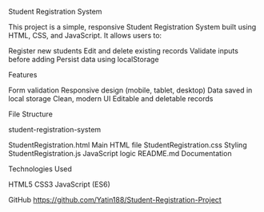 Student Registration System 

This project is a simple, responsive Student Registration System built using HTML, CSS, and JavaScript. It allows users to:

Register new students
Edit and delete existing records
Validate inputs before adding
Persist data using localStorage

Features

Form validation
Responsive design (mobile, tablet, desktop)
Data saved in local storage
Clean, modern UI
Editable and deletable records

File Structure

student-registration-system

StudentRegistration.html Main HTML file
StudentRegistration.css Styling
StudentRegistration.js JavaScript logic
README.md Documentation

Technologies Used

HTML5
CSS3
JavaScript (ES6)

GitHub
https://github.com/Yatin188/Student-Registration-Project

